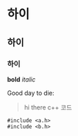 # 하이
## 하이
### 하이

**bold**
*italic*

Good day to die:
>hi there
c++ 코드
```
#include <a.h>
#include <b.h>
```
